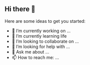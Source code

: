 ## Hi there 👋


Here are some ideas to get you started:

- 🔭 I’m currently working on ...
- 🌱 I’m currently learning life
- 👯 I’m looking to collaborate on ...
- 🤔 I’m looking for help with ...
- 💬 Ask me about ...
- 📫 How to reach me: ...

